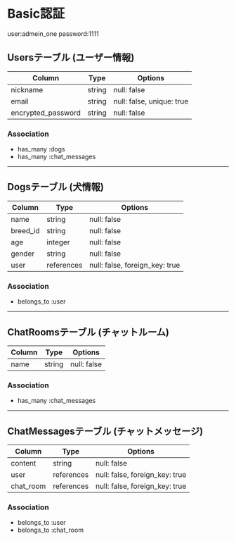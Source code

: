 # Basic認証
user:admein_one
password:1111

## Usersテーブル (ユーザー情報)

| Column             | Type   | Options                   |
|--------------------|--------|---------------------------|
| nickname           | string | null: false               |
| email              | string | null: false, unique: true |
| encrypted_password | string | null: false               |


### Association
- has_many :dogs
- has_many :chat_messages

---

## Dogsテーブル (犬情報)

| Column        | Type        | Options                         |
|---------------|-------------|---------------------------------|
| name          | string      | null: false                     |
| breed_id         | string      | null: false                     |
| age           | integer     | null: false                     |
| gender        | string      | null: false                     |
| user          | references  | null: false, foreign_key: true  |

### Association
- belongs_to :user

---

## ChatRoomsテーブル (チャットルーム)

| Column    | Type       | Options       |
|-----------|------------|---------------|
| name      | string     | null: false   |

### Association
- has_many :chat_messages

---

## ChatMessagesテーブル (チャットメッセージ)

| Column        | Type       | Options                          |
|---------------|------------|----------------------------------|
| content       | string     | null: false                     |
| user          | references | null: false, foreign_key: true  |
| chat_room     | references | null: false, foreign_key: true  |

### Association
- belongs_to :user
- belongs_to :chat_room

